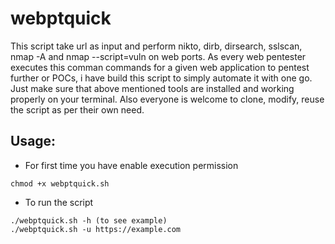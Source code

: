 # webptquick
This script take url as input and perform nikto, dirb, dirsearch, sslscan, nmap -A and nmap --script=vuln on web ports.
As every web pentester executes this comman commands for a given web application to pentest further or POCs, i have build this script to simply automate it with one go.
Just make sure that above mentioned tools are installed and working properly on your terminal.
Also everyone is welcome to clone, modify, reuse the script as per their own need.

## Usage:
- For first time you have enable execution permission

```
chmod +x webptquick.sh
```

- To run the script

```
./webptquick.sh -h (to see example)
./webptquick.sh -u https://example.com 
```



